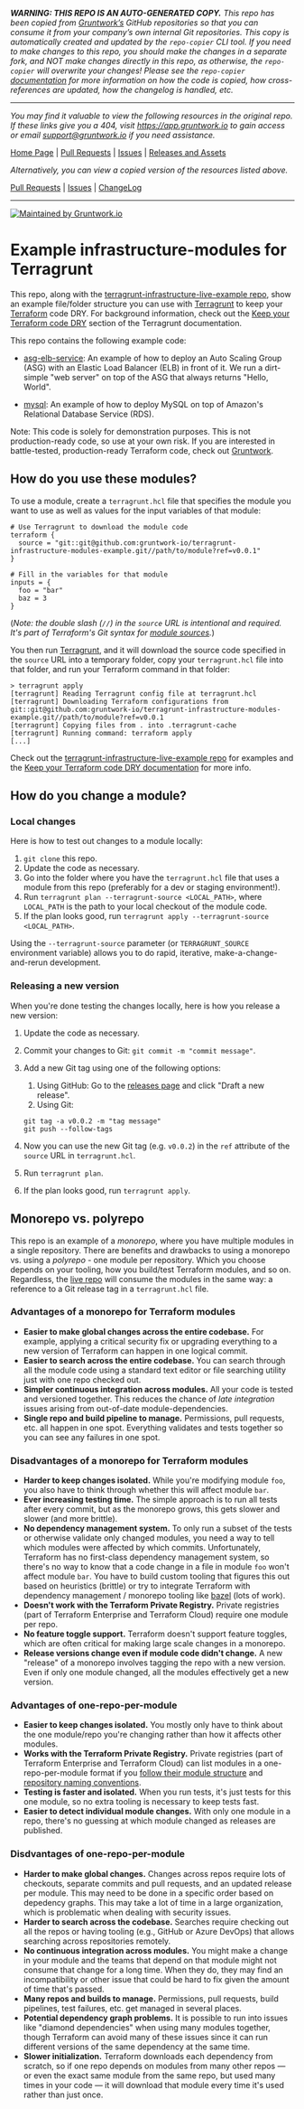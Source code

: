 ***WARNING: THIS REPO IS AN AUTO-GENERATED COPY.*** *This repo has been copied from [Gruntwork’s](https://gruntwork.io/) GitHub repositories so that you can consume it from your company’s own internal Git repositories. This copy is automatically created and updated by the `repo-copier` CLI tool. If you need to make changes to this repo, you should make the changes in a separate fork, and NOT make changes directly in this repo, as otherwise, the `repo-copier` will overwrite your changes! Please see the `repo-copier` [documentation](https://github.com/terraform-modules-krish/repo-copier) for more information on how the code is copied, how cross-references are updated, how the changelog is handled, etc.*

***

_You may find it valuable to view the following resources in the original repo. If these links give you a 404, visit https://app.gruntwork.io to gain access or email support@gruntwork.io if you need assistance._

[Home Page](https://github.com/gruntwork-io/terragrunt-infrastructure-modules-example/) |
[Pull Requests](https://github.com/gruntwork-io/terragrunt-infrastructure-modules-example/pulls) |
[Issues](https://github.com/gruntwork-io/terragrunt-infrastructure-modules-example/issues) |
[Releases and Assets](https://github.com/gruntwork-io/terragrunt-infrastructure-modules-example/releases)

_Alternatively, you can view a copied version of the resources listed above._

[Pull Requests](https://github.com/terraform-modules-krish/terragrunt-infrastructure-modules-example/blob/master/.github/PULL_REQUESTS.md) |
[Issues](https://github.com/terraform-modules-krish/terragrunt-infrastructure-modules-example/blob/master/.github/ISSUES.md) |
[ChangeLog](https://github.com/terraform-modules-krish/terragrunt-infrastructure-modules-example/blob/master/.github/CHANGELOG.md)

***

[![Maintained by Gruntwork.io](https://img.shields.io/badge/maintained%20by-gruntwork.io-%235849a6.svg)](https://gruntwork.io/?ref=repo_terragrunt-infra-modules-example)

# Example infrastructure-modules for Terragrunt

This repo, along with the [terragrunt-infrastructure-live-example 
repo](https://github.com/terraform-modules-krish/terragrunt-infrastructure-live-example), show an example file/folder structure
you can use with [Terragrunt](https://github.com/terraform-modules-krish/terragrunt) to keep your 
[Terraform](https://www.terraform.io) code DRY. For background information, check out the [Keep your Terraform code
DRY](https://github.com/terraform-modules-krish/terragrunt#keep-your-terraform-code-dry) section of the Terragrunt documentation.

This repo contains the following example code:

* [asg-elb-service](https://github.com/terraform-modules-krish/terragrunt-infrastructure-modules-example/blob/v0.5.0/asg-elb-service): An example of how to deploy an Auto Scaling Group (ASG) with an Elastic Load 
  Balancer (ELB) in front of it. We run a dirt-simple "web server" on top of the ASG that always returns "Hello, World".

* [mysql](https://github.com/terraform-modules-krish/terragrunt-infrastructure-modules-example/blob/v0.5.0/mysql): An example of how to deploy MySQL on top of Amazon's Relational Database Service (RDS).  

Note: This code is solely for demonstration purposes. This is not production-ready code, so use at your own risk. If 
you are interested in battle-tested, production-ready Terraform code, check out [Gruntwork](http://www.gruntwork.io/).





## How do you use these modules?

To use a module, create a  `terragrunt.hcl` file that specifies the module you want to use as well as values for the
input variables of that module:

```hcl
# Use Terragrunt to download the module code
terraform {
  source = "git::git@github.com:gruntwork-io/terragrunt-infrastructure-modules-example.git//path/to/module?ref=v0.0.1"
}

# Fill in the variables for that module
inputs = {
  foo = "bar"
  baz = 3
}
```

(*Note: the double slash (`//`) in the `source` URL is intentional and required. It's part of Terraform's Git syntax 
for [module sources](https://www.terraform.io/docs/modules/sources.html).*)

You then run [Terragrunt](https://github.com/terraform-modules-krish/terragrunt), and it will download the source code specified 
in the `source` URL into a temporary folder, copy your `terragrunt.hcl` file into that folder, and run your Terraform 
command in that folder: 

```
> terragrunt apply
[terragrunt] Reading Terragrunt config file at terragrunt.hcl
[terragrunt] Downloading Terraform configurations from git::git@github.com:gruntwork-io/terragrunt-infrastructure-modules-example.git//path/to/module?ref=v0.0.1
[terragrunt] Copying files from . into .terragrunt-cache
[terragrunt] Running command: terraform apply
[...]
```

Check out the [terragrunt-infrastructure-live-example 
repo](https://github.com/terraform-modules-krish/terragrunt-infrastructure-live-example) for examples and the [Keep your Terraform 
code DRY documentation](https://github.com/terraform-modules-krish/terragrunt#keep-your-terraform-code-dry) for more info.





## How do you change a module?


### Local changes

Here is how to test out changes to a module locally:

1. `git clone` this repo.
1. Update the code as necessary.
1. Go into the folder where you have the `terragrunt.hcl` file that uses a module from this repo (preferably for a 
   dev or staging environment!).
1. Run `terragrunt plan --terragrunt-source <LOCAL_PATH>`, where `LOCAL_PATH` is the path to your local checkout of
   the module code. 
1. If the plan looks good, run `terragrunt apply --terragrunt-source <LOCAL_PATH>`.   

Using the `--terragrunt-source` parameter (or `TERRAGRUNT_SOURCE` environment variable) allows you to do rapid, 
iterative, make-a-change-and-rerun development.


### Releasing a new version

When you're done testing the changes locally, here is how you release a new version:

1. Update the code as necessary.
1. Commit your changes to Git: `git commit -m "commit message"`.
1. Add a new Git tag using one of the following options:
    1. Using GitHub: Go to the [releases page](https://github.com/terraform-modules-krish/terragrunt-infrastructure-modules-example/blob/v0.5.0/releases) and click "Draft a new release".
    1. Using Git:

    ```
    git tag -a v0.0.2 -m "tag message"
    git push --follow-tags
    ```
1. Now you can use the new Git tag (e.g. `v0.0.2`) in the `ref` attribute of the `source` URL in `terragrunt.hcl`.
1. Run `terragrunt plan`.
1. If the plan looks good, run `terragrunt apply`.   

## Monorepo vs. polyrepo

This repo is an example of a *monorepo*, where you have multiple modules in a single repository. There are benefits and drawbacks to using a monorepo vs. using a *polyrepo* - one module per repository. Which you choose depends on your tooling, how you build/test Terraform modules, and so on. Regardless, the [live repo](https://github.com/terraform-modules-krish/terragrunt-infrastructure-live-example) will consume the modules in the same way: a reference to a Git release tag in a `terragrunt.hcl` file.

### Advantages of a monorepo for Terraform modules

* **Easier to make global changes across the entire codebase.** For example, applying a critical security fix or upgrading everything to a new version of Terraform can happen in one logical commit.
* **Easier to search across the entire codebase.** You can search through all the module code using a standard text editor or file searching utility just with one repo checked out.
* **Simpler continuous integration across modules.** All your code is tested and versioned together. This reduces the chance of _late integration_ issues arising from out-of-date module-dependencies.
* **Single repo and build pipeline to manage.** Permissions, pull requests, etc. all happen in one spot. Everything validates and tests together so you can see any failures in one spot.

### Disadvantages of a monorepo for Terraform modules

* **Harder to keep changes isolated.** While you're modifying module `foo`, you also have to think through whether this will affect module `bar`.
* **Ever increasing testing time.** The simple approach is to run all tests after every commit, but as the monorepo grows, this gets slower and slower (and more brittle).
* **No dependency management system.** To only run a subset of the tests or otherwise validate only changed modules, you need a way to tell which modules were affected by which commits. Unfortunately, Terraform has no first-class dependency management system, so there's no way to know that a code change in a file in module `foo` won't affect module `bar`. You have to build custom tooling that figures this out based on heuristics (brittle) or try to integrate Terraform with dependency management / monorepo tooling like [bazel](https://bazel.build/) (lots of work).
* **Doesn't work with the Terraform Private Registry.** Private registries (part of Terraform Enterprise and Terraform Cloud) require one module per repo.
* **No feature toggle support.** Terraform doesn't support feature toggles, which are often critical for making large scale changes in a monorepo.
* **Release versions change even if module code didn't change.** A new "release" of a monorepo involves tagging the repo with a new version. Even if only one module changed, all the modules effectively get a new version.

### Advantages of one-repo-per-module

* **Easier to keep changes isolated.** You mostly only have to think about the one module/repo you're changing rather than how it affects other modules.
* **Works with the Terraform Private Registry.** Private registries (part of Terraform Enterprise and Terraform Cloud) can list modules in a one-repo-per-module format if you [follow their module structure](https://www.terraform.io/docs/modules/index.html#standard-module-structure) and [repository naming conventions](https://www.terraform.io/docs/registry/modules/publish.html#requirements).
* **Testing is faster and isolated.** When you run tests, it's just tests for this one module, so no extra tooling is necessary to keep tests fast.
* **Easier to detect individual module changes.** With only one module in a repo, there's no guessing at which module changed as releases are published.

### Disdvantages of one-repo-per-module

* **Harder to make global changes.** Changes across repos require lots of checkouts, separate commits and pull requests, and an updated release per module. This may need to be done in a specific order based on depedency graphs. This may take a lot of time in a large organization, which is problematic when dealing with security issues.
* **Harder to search across the codebase.** Searches require checking out all the repos or having tooling (e.g., GitHub or Azure DevOps) that allows searching across repositories remotely.
* **No continuous integration across modules.** You might make a change in your module and the teams that depend on that module might not consume that change for a long time. When they do, they may find an incompatibility or other issue that could be hard to fix given the amount of time that's passed.
* **Many repos and builds to manage.** Permissions, pull requests, build pipelines, test failures, etc. get managed in several places.
* **Potential dependency graph problems.** It is possible to run into issues like "diamond dependencies" when using many modules together, though Terraform can avoid many of these issues since it can run different versions of the same dependency at the same time.
* **Slower initialization.** Terraform downloads each dependency from scratch, so if one repo depends on modules from many other repos — or even the exact same module from the same repo, but used many times in your code — it will download that module every time it's used rather than just once.
